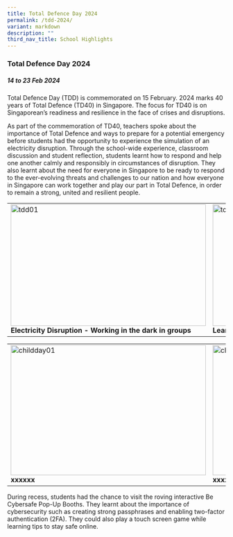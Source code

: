 ```yaml
---
title: Total Defence Day 2024
permalink: /tdd-2024/
variant: markdown
description: ""
third_nav_title: School Highlights
---
```

### Total Defence Day 2024

##### 14 to 23 Feb 2024

Total Defence Day (TDD) is commemorated on 15 February. 2024 marks 40 years of Total Defence (TD40) in Singapore. The focus for TD40 is on Singaporean’s readiness and resilience in the face of crises and disruptions. 

As part of the commemoration of TD40, teachers spoke about the importance of Total Defence and ways to prepare for a potential emergency before students had the opportunity to experience the simulation of an electricity disruption. Through the school-wide experience, classroom discussion and student reflection, students learnt how to respond and help one another calmly and responsibly in circumstances of disruption. They also learnt about the need for everyone in Singapore to be ready to respond to the ever-evolving threats and challenges to our nation and how everyone in Singapore can work together and play our part in Total Defence, in order to remain a strong, united and resilient people.

<table>
<tbody><tr>
		<td><img alt="tdd01" src="/images/tdd-2024/electricity_disruption.bmp" style="width:450px;height:280px;"><b>Electricity Disruption - Working in the dark in groups</b></td>
		<td><img alt="tdd02" src="/images/tdd-2024/learning_about_cyber_security.png" style="width:450px;height:280px;"><b>Learning more about cyber security</b></td>
</tr></tbody></table>

<table>
<tbody><tr>
		<td><img alt="childday01" src="/images/tdd-2024/electricity disruption.JPG" style="width:450px;height:300px;"><b>xxxxxx</b></td>
		<td><img alt="childday02" src="/images/tdd-2024/cyber security.JPG" style="width:450px;height:300px;"><b>xxxxx</b></td>
</tr></tbody></table>

During recess, students had the chance to visit the roving interactive Be Cybersafe Pop-Up Booths. They learnt about the importance of cybersecurity such as creating strong passphrases and enabling two-factor authentication (2FA). They could also play a touch screen game while learning tips to stay safe online.